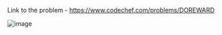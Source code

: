 Link to the problem - https://www.codechef.com/problems/DOREWARD



![image](https://github.com/Haleshot/Competitive-Programming/assets/57552973/c2905417-73cf-4093-be61-b7b2e21bd2ac)
